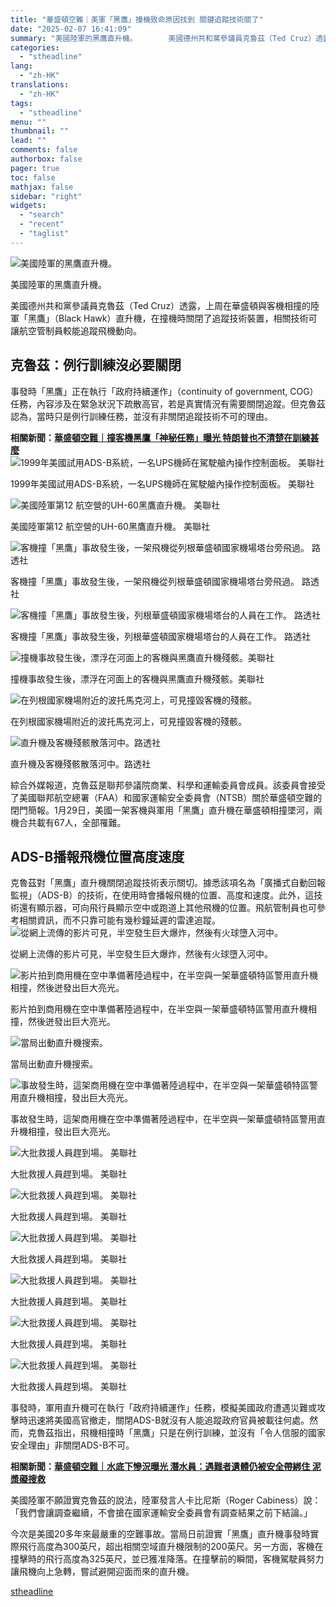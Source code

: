 ```yaml
---
title: "華盛頓空難｜美軍「黑鷹」撞機致命原因找到 關鍵追蹤技術關了"
date: "2025-02-07 16:41:09"
summary: "美國陸軍的黑鷹直升機。       美國德州共和黨參議員克魯茲（Ted Cruz）透露，上周..."
categories:
  - "stheadline"
lang:
  - "zh-HK"
translations:
  - "zh-HK"
tags:
  - "stheadline"
menu: ""
thumbnail: ""
lead: ""
comments: false
authorbox: false
pager: true
toc: false
mathjax: false
sidebar: "right"
widgets:
  - "search"
  - "recent"
  - "taglist"
---
```


![美國陸軍的黑鷹直升機。](https://image.stheadline.com/f/680p0/0x0/100/none/9c8761b69d5760a0dc2d0b1d28ca6c68/stheadline/inewsmedia/20250207/_2025020716191050708.jpg)

美國陸軍的黑鷹直升機。




美國德州共和黨參議員克魯茲（Ted Cruz）透露，上周在華盛頓與客機相撞的陸軍「黑鷹」（Black Hawk）直升機，在撞機時關閉了追蹤技術裝置，相關技術可讓航空管制員較能追蹤飛機動向。

克魯茲：例行訓練沒必要關閉
-------------

事發時「黑鷹」正在執行「政府持續運作」（continuity of government, COG）任務，內容涉及在緊急狀況下疏散高官，若是真實情況有需要關閉追蹤。但克魯茲認為，當時只是例行訓練任務，並沒有非關閉追蹤技術不可的理由。

**相關新聞：[華盛頓空難｜撞客機黑鷹「神秘任務」曝光 特朗普也不清楚在訓練甚麼](https://www.stheadline.com/realtime-world/3424729)**
 ![1999年美國試用ADS-B系統，一名UPS機師在駕駛艙內操作控制面板。 美聯社](https://image.hkhl.hk/f/1024p0/0x0/100/none/a417dd6fc8acf29dcd2d638cae365063/2025-02/IMG_4181.jpeg)


1999年美國試用ADS-B系統，一名UPS機師在駕駛艙內操作控制面板。 美聯社



 ![美國陸軍第12 航空營的UH-60黑鷹直升機。 美聯社](https://image.hkhl.hk/f/1024p0/0x0/100/none/f10020d38b4c83fd78a2bfb7ca909dfe/2025-02/IMG_4001.jpeg)


美國陸軍第12 航空營的UH-60黑鷹直升機。 美聯社



 ![客機撞「黑鷹」事故發生後，一架飛機從列根華盛頓國家機場塔台旁飛過。 路透社](https://image.hkhl.hk/f/1024p0/0x0/100/none/436cd5b1417f90d437c97b8ff94f10bc/2025-01/IMG_3943.jpeg)


客機撞「黑鷹」事故發生後，一架飛機從列根華盛頓國家機場塔台旁飛過。 路透社



 ![客機撞「黑鷹」事故發生後，列根華盛頓國家機場塔台的人員在工作。 路透社](https://image.hkhl.hk/f/1024p0/0x0/100/none/e7f79fb53e3fed880883b58de25832a6/2025-01/IMG_3941.jpeg)


客機撞「黑鷹」事故發生後，列根華盛頓國家機場塔台的人員在工作。 路透社



 ![撞機事故發生後，漂浮在河面上的客機與黑鷹直升機殘骸。美聯社](https://image.hkhl.hk/f/1024p0/0x0/100/none/42b6b2d2581abfa3a89925c22845c388/2025-01/a2_29.jpg)


撞機事故發生後，漂浮在河面上的客機與黑鷹直升機殘骸。美聯社



 ![在列根國家機場附近的波托馬克河上，可見撞毀客機的殘骸。](https://image.hkhl.hk/f/1024p0/0x0/100/none/eec5be71b9ee7853ea611b6cdf39c6c5/2025-02/INT01P02010225_copy.jpg)


在列根國家機場附近的波托馬克河上，可見撞毀客機的殘骸。



 ![直升機及客機殘骸散落河中。路透社](https://image.hkhl.hk/f/1024p0/0x0/100/none/6e6e32ab70466b217dd903aab79a95a4/2025-01/a5_29.JPG)


直升機及客機殘骸散落河中。路透社




綜合外媒報道，克魯茲是聯邦參議院商業、科學和運輸委員會成員。該委員會接受了美國聯邦航空總署（FAA）和國家運輸安全委員會（NTSB）關於華盛頓空難的閉門簡報。1月29日，美國一架客機與軍用「黑鷹」直升機在華盛頓相撞墜河，兩機合共載有67人，全部罹難。

ADS-B播報飛機位置高度速度
---------------

克魯茲對「黑鷹」直升機關閉追蹤技術表示關切。據悉該項名為「廣播式自動回報監視」（ADS-B）的技術，在使用時會播報飛機的位置、高度和速度。此外，這技術還有顯示器，可向飛行員顯示空中或跑道上其他飛機的位置。飛航管制員也可參考相關資訊，而不只靠可能有幾秒鐘延遲的雷達追蹤。
 ![從網上流傳的影片可見，半空發生巨大爆炸，然後有火球墮入河中。](https://image.hkhl.hk/f/1024p0/0x0/100/none/a86b5717f1f49d042586d12c6a852509/2025-01/Screenshot_2025-01-30_at_2_59_46_AM.png)


從網上流傳的影片可見，半空發生巨大爆炸，然後有火球墮入河中。



 ![影片拍到商用機在空中準備著陸過程中，在半空與一架華盛頓特區警用直升機相撞，然後迸發出巨大亮光。](https://image.hkhl.hk/f/1024p0/0x0/100/none/0e53e98d09014c6ee8bbd2496f88eb75/2025-01/Screenshot_2025-01-30_at_2_59_59_AM.png)


影片拍到商用機在空中準備著陸過程中，在半空與一架華盛頓特區警用直升機相撞，然後迸發出巨大亮光。



 ![當局出動直升機搜索。](https://image.hkhl.hk/f/1024p0/0x0/100/none/088950d9d2d7d62c89c67a766c588363/2025-01/Screenshot_2025-01-30_at_3_05_38_AM.png)


當局出動直升機搜索。



 ![事故發生時，這架商用機在空中準備著陸過程中，在半空與一架華盛頓特區警用直升機相撞，發出巨大亮光。](https://image.hkhl.hk/f/1024p0/0x0/100/none/d0322e3743cb8122d656b67ee4039a4f/2025-01/Screenshot_2025-01-30_at_2_59_36_AM.png)


事故發生時，這架商用機在空中準備著陸過程中，在半空與一架華盛頓特區警用直升機相撞，發出巨大亮光。



 ![大批救援人員趕到場。 美聯社](https://image.hkhl.hk/f/1024p0/0x0/100/none/8a183723679315a88b8626e2c7143905/2025-01/Aircraft_Down_55271--6bfc6.jpg)


大批救援人員趕到場。 美聯社



 ![大批救援人員趕到場。 美聯社](https://image.hkhl.hk/f/1024p0/0x0/100/none/87a5ebfaeac3660d12de384ce5f61ce9/2025-01/Aircraft_Down_52773--b43f7.jpg)


大批救援人員趕到場。 美聯社



 ![大批救援人員趕到場。 美聯社](https://image.hkhl.hk/f/1024p0/0x0/100/none/5f3dc22a9ab13db881d337f9d6c756c0/2025-01/Aircraft_Down_86457--e80a4.jpg)


大批救援人員趕到場。 美聯社



 ![大批救援人員趕到場。 美聯社](https://image.hkhl.hk/f/1024p0/0x0/100/none/8b7131a8d3235cbb1f2f3e58809cbe92/2025-01/Aircraft_Down_67346--376b2.jpg)


大批救援人員趕到場。 美聯社



 ![大批救援人員趕到場。 美聯社](https://image.hkhl.hk/f/1024p0/0x0/100/none/ace3535f62357fb59fb1d8a635c8b3b0/2025-01/Aircraft_Down_06116--8760b.jpg)


大批救援人員趕到場。 美聯社



 ![大批救援人員趕到場。 美聯社](https://image.hkhl.hk/f/1024p0/0x0/100/none/ce0a2309e8d91f7124b00321cd48c2dc/2025-01/Aircraft_Down_11771--b274f.jpg)


大批救援人員趕到場。 美聯社




事發時，軍用直升機可在執行「政府持續運作」任務，模擬美國政府遭遇災難或攻擊時迅速將美國高官撤走，關閉ADS-B就沒有人能追蹤政府官員被載往何處。然而，克魯茲指出，飛機相撞時「黑鷹」只是在例行訓練，並沒有「令人信服的國家安全理由」非關閉ADS-B不可。

**相關新聞：[華盛頓空難｜水底下慘況曝光 潛水員：遇難者遺體仍被安全帶綁住 泥漿礙搜救](https://www.stheadline.com/realtime-world/3424638)**

美國陸軍不願證實克魯茲的說法，陸軍發言人卡比尼斯（Roger Cabiness）說：「我們會讓調查繼續，不會搶在國家運輸安全委員會有調查結果之前下結論。」

今次是美國20多年來最嚴重的空難事故。當局日前證實「黑鷹」直升機事發時實際飛行高度為300英尺，超出相關空域直升機限制的200英尺。另一方面，客機在撞擊時的飛行高度為325英尺，並已獲准降落。在撞擊前的瞬間，客機駕駛員努力讓飛機向上急轉，嘗試避開迎面而來的直升機。

[stheadline](https://std.stheadline.com/realtime/article/2051408/即時-國際-華盛頓空難-美軍-黑鷹-撞機致命原因找到-關鍵追蹤技術關了)
